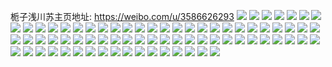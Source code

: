 栀子浅川苏主页地址: https://weibo.com/u/3586626293 
![](https://wx4.sinaimg.cn/mw2000/d5c792f5ly1h9eotxkmjdj22c0340x6q.jpg) 
![](https://wx4.sinaimg.cn/mw2000/d5c792f5ly1h9eottq9v7j22c0340x6p.jpg) 
![](https://wx4.sinaimg.cn/mw2000/d5c792f5ly1h3snpki90ij220h2onkjl.jpg) 
![](https://wx4.sinaimg.cn/mw2000/d5c792f5ly1h3snprqu5xj22c0340kjl.jpg) 
![](https://wx4.sinaimg.cn/mw2000/d5c792f5ly1h02sh6mrnfj216q1kwaqk.jpg) 
![](https://wx4.sinaimg.cn/mw2000/d5c792f5ly1gzdeadug3bj216o1kwnnd.jpg) 
![](https://wx4.sinaimg.cn/mw2000/d5c792f5ly1gzdeacz5ljj216o1kw7wh.jpg) 
![](https://wx4.sinaimg.cn/mw2000/d5c792f5ly1gzdeafwscej22c0340hdu.jpg) 
![](https://wx4.sinaimg.cn/mw2000/d5c792f5ly1gzdebndfjaj225y33ykjm.jpg) 
![](https://wx4.sinaimg.cn/mw2000/d5c792f5ly1gzdeahu03bj216a1kwe3t.jpg) 
![](https://wx4.sinaimg.cn/mw2000/d5c792f5ly1gzdeabn349j216o1kw1kx.jpg) 
![](https://wx4.sinaimg.cn/mw2000/d5c792f5ly1gzdeakrp5zj22c03404qq.jpg) 
![](https://wx4.sinaimg.cn/mw2000/d5c792f5ly1gxthnfs8y1j20u0140ah9.jpg) 
![](https://wx4.sinaimg.cn/mw2000/d5c792f5ly1gww6mcg2aoj20zk1betv8.jpg) 
![](https://wx4.sinaimg.cn/mw2000/d5c792f5ly1gww6mdfdhhj22c03407wi.jpg) 
![](https://wx4.sinaimg.cn/mw2000/d5c792f5ly1gww6mi2neyj22c0340hdt.jpg) 
![](https://wx4.sinaimg.cn/mw2000/d5c792f5ly1gww6mgrt2yj22c0340kjm.jpg) 
![](https://wx4.sinaimg.cn/mw2000/d5c792f5ly1gww6mbro7fj20zk1beh19.jpg) 
![](https://wx4.sinaimg.cn/mw2000/d5c792f5ly1gww6mm84bzj22c0340kjm.jpg) 
![](https://wx4.sinaimg.cn/mw2000/d5c792f5ly1gww6mb215yj22c0340e82.jpg) 
![](https://wx4.sinaimg.cn/mw2000/d5c792f5ly1gww6mflgv6j22c0340x6p.jpg) 
![](https://wx4.sinaimg.cn/mw2000/d5c792f5ly1gww6mjiqudj22c0340npe.jpg) 
![](https://wx4.sinaimg.cn/mw2000/d5c792f5ly1gww6mod9qrj22c0340x6q.jpg) 
![](https://wx4.sinaimg.cn/mw2000/d5c792f5ly1gww6mko6bgj22c0340b2a.jpg) 
![](https://wx4.sinaimg.cn/mw2000/d5c792f5ly1gww6melycpj22c0340x6p.jpg) 
![](https://wx4.sinaimg.cn/mw2000/d5c792f5ly1grrgpk9mcyj22c0340qv5.jpg) 
![](https://wx4.sinaimg.cn/mw2000/d5c792f5ly1grrgpivcj2j22c0340x6p.jpg) 
![](https://wx4.sinaimg.cn/mw2000/d5c792f5ly1grrgqhw1laj22c0340kfa.jpg) 
![](https://wx4.sinaimg.cn/mw2000/d5c792f5ly1grrgqgflphj22c0340b29.jpg) 
![](https://wx4.sinaimg.cn/mw2000/d5c792f5ly1grrgqiygjnj22c03407dw.jpg) 
![](https://wx4.sinaimg.cn/mw2000/d5c792f5ly1grrgpfwgxtj22c03401l5.jpg) 
![](https://wx4.sinaimg.cn/mw2000/d5c792f5ly1gq8gap19pfj22c0340npm.jpg) 
![](https://wx4.sinaimg.cn/mw2000/d5c792f5ly1gq8gat2tcyj22c03404qr.jpg) 
![](https://wx4.sinaimg.cn/mw2000/d5c792f5ly1gq8gaqnksrj22c0340npe.jpg) 
![](https://wx4.sinaimg.cn/mw2000/d5c792f5ly1gq8gav1qfvj22c0340kjl.jpg) 
![](https://wx4.sinaimg.cn/mw2000/d5c792f5ly1gq8gawm9fpj22c03404qp.jpg) 
![](https://wx4.sinaimg.cn/mw2000/d5c792f5ly1gq8gaxz4cjj22c02c0tpr.jpg) 
![](https://wx4.sinaimg.cn/mw2000/d5c792f5ly1gp6kawhg0fj22c0340npd.jpg) 
![](https://wx4.sinaimg.cn/mw2000/d5c792f5ly1gp6kay7lawj22c0340b2a.jpg) 
![](https://wx4.sinaimg.cn/mw2000/d5c792f5ly1gp6kb12q7zj22c03407wi.jpg) 
![](https://wx4.sinaimg.cn/mw2000/d5c792f5ly1gp6kb540k8j20vy0vytui.jpg) 
![](https://wx4.sinaimg.cn/mw2000/d5c792f5ly1gp6kb45ywyj22c03404qq.jpg) 
![](https://wx4.sinaimg.cn/mw2000/d5c792f5ly1gp6kb5fd0vj20u018y416.jpg) 
![](https://wx4.sinaimg.cn/mw2000/d5c792f5ly1gjlpa08jn3j21kw1kw1k2.jpg) 
![](https://wx4.sinaimg.cn/mw2000/d5c792f5ly1gi12scin3aj22c02c0th0.jpg) 
![](https://wx4.sinaimg.cn/mw2000/d5c792f5ly1gi12saqqqlj22c02c01kx.jpg) 
![](https://wx4.sinaimg.cn/mw2000/d5c792f5ly1gi12sleh7mj22c02c07wh.jpg) 
![](https://wx4.sinaimg.cn/mw2000/d5c792f5ly1gi12soi61hj22c02c0k76.jpg) 
![](https://wx4.sinaimg.cn/mw2000/d5c792f5ly1gi12smqb91j21kw1kwh6f.jpg) 
![](https://wx4.sinaimg.cn/mw2000/d5c792f5ly1gi12sq1c1sj22c02c07ke.jpg) 
![](https://wx4.sinaimg.cn/mw2000/d5c792f5ly1gi12sv2dnrj22c02c0tmy.jpg) 
![](https://wx4.sinaimg.cn/mw2000/d5c792f5ly1gi12snfh5nj216o1kw15v.jpg) 
![](https://wx4.sinaimg.cn/mw2000/d5c792f5ly1gi12st586sj23402c0hdt.jpg) 
![](https://wx4.sinaimg.cn/mw2000/d5c792f5ly1gf1ihmkzi0j211x1kwty7.jpg) 
![](https://wx4.sinaimg.cn/mw2000/d5c792f5ly1gf1ihqpzhwj203p03p742.jpg) 
![](https://wx4.sinaimg.cn/mw2000/d5c792f5ly1gf1ihpwsnmj20xx1exto8.jpg) 
![](https://wx4.sinaimg.cn/mw2000/d5c792f5ly1gf1ihnov4ej222o3404qq.jpg) 
![](https://wx4.sinaimg.cn/mw2000/d5c792f5ly1gf1ihqdxs0j216o1kwx00.jpg) 
![](https://wx4.sinaimg.cn/mw2000/d5c792f5ly1gf1ihp0lsrj22l8340kjm.jpg) 
![](https://wx4.sinaimg.cn/mw2000/d5c792f5ly1gej0ywwyg4j23402c0kjl.jpg) 
![](https://wx4.sinaimg.cn/mw2000/d5c792f5ly1gej0yt4ut5j22c02c0wst.jpg) 
![](https://wx4.sinaimg.cn/mw2000/d5c792f5ly1gej0z15kirj22c02c0aq5.jpg) 
![](https://wx4.sinaimg.cn/mw2000/d5c792f5ly1gej0z0fg74j216o1kwtrk.jpg) 
![](https://wx4.sinaimg.cn/mw2000/d5c792f5ly1gej0yydl9uj20u0140khn.jpg) 
![](https://wx4.sinaimg.cn/mw2000/d5c792f5ly1gej0yztrfmj216o1kwqv5.jpg) 
![](https://wx4.sinaimg.cn/mw2000/d5c792f5ly1gej0z9ihpij23402c07wh.jpg) 
![](https://wx4.sinaimg.cn/mw2000/d5c792f5ly1gej0yz1jy5j216o1kwtqs.jpg) 
![](https://wx4.sinaimg.cn/mw2000/d5c792f5ly1gej0z4vt6aj22c03404qp.jpg) 
![](https://wx4.sinaimg.cn/mw2000/d5c792f5ly1g3yqq5l1orj20rm1iidmo.jpg) 
![](https://wx4.sinaimg.cn/mw2000/d5c792f5ly1g3yqq5v09yj20rm22lk72.jpg) 
![](https://wx4.sinaimg.cn/mw2000/d5c792f5ly1g3yqq691c4j20rm1j8qdq.jpg) 
![](https://wx4.sinaimg.cn/mw2000/d5c792f5ly1g3yqq5bicaj20rm219tnq.jpg) 
![](https://wx4.sinaimg.cn/mw2000/d5c792f5ly1g3yqq741v3j222o3407wi.jpg) 
![](https://wx4.sinaimg.cn/mw2000/d5c792f5ly1g3yqr99ts3j222o340hdt.jpg) 
